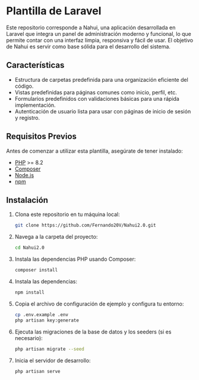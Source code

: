 
# Plantilla de Laravel

Este repositorio corresponde a Nahui, una aplicación desarrollada en Laravel que integra un panel de administración moderno y funcional, lo que permite contar con una interfaz limpia, responsiva y fácil de usar.
El objetivo de Nahui es servir como base sólida para el desarrollo del sistema.


## Características

- Estructura de carpetas predefinida para una organización eficiente del código.
- Vistas predefinidas para páginas comunes como inicio, perfil, etc.
- Formularios predefinidos con validaciones básicas para una rápida implementación.
- Autenticación de usuario lista para usar con páginas de inicio de sesión y registro.


## Requisitos Previos

Antes de comenzar a utilizar esta plantilla, asegúrate de tener instalado:

- [PHP](https://www.php.net/) >= 8.2
- [Composer](https://getcomposer.org/)
- [Node.js](https://nodejs.org/)
- [npm](https://www.npmjs.com/)

## Instalación

1. Clona este repositorio en tu máquina local:

    ```bash
    git clone https://github.com/Fernando20V/Nahui2.0.git
    ```

2. Navega a la carpeta del proyecto:

    ```bash
    cd Nahui2.0
    ```

3. Instala las dependencias PHP usando Composer:

    ```bash
    composer install
    ```

4. Instala las dependencias:

    ```bash
    npm install
    ```

5. Copia el archivo de configuración de ejemplo y configura tu entorno:

    ```bash
    cp .env.example .env
    php artisan key:generate
    ```


6. Ejecuta las migraciones de la base de datos y los seeders (si es necesario):

    ```bash
    php artisan migrate --seed
    ```

7. Inicia el servidor de desarrollo:

    ```bash
    php artisan serve
    ```

